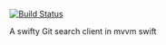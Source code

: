 [![Build Status](https://travis-ci.org/Imran99/Gitster.svg?branch=master)](https://travis-ci.org/Imran99/Gitster)

A swifty Git search client in mvvm swift
